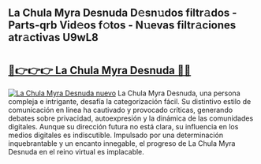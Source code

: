## La Chula Myra Desnuda D𝚎sn𝚞dos filtr𝚊dos - Parts-qrb Vid𝚎os f𝚘tos - N𝚞evas filtr𝚊ciones atr𝚊ctivas U9wL8

# <h2><a href="http://mb71u2e.tromn.icu/?c=La+Chula+Myra+Desnuda">🔗👉👉👉 La Chula Myra Desnuda 🔗🔗</a></h2>

[![La Chula Myra Desnuda nuevo](https://i.imgur.com/pEAQMta.gif)](http://mb71u2e.tromn.icu/?c=La+Chula+Myra+Desnuda)
La Chula Myra Desnuda, una persona compleja e intrigante, desafía la categorización fácil. Su distintivo estilo de comunicación en línea ha cautivado y provocado críticas, generando debates sobre privacidad, autoexpresión y la dinámica de las comunidades digitales. Aunque su dirección futura no está clara, su influencia en los medios digitales es indiscutible. Impulsado por una determinación inquebrantable y un encanto innegable, el progreso de La Chula Myra Desnuda en el reino virtual es implacable.
